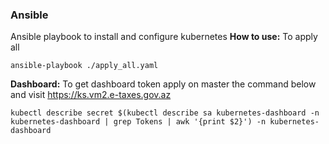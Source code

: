 ### Ansible
Ansible playbook to install and configure kubernetes
**How to use:**
To apply all
```
ansible-playbook ./apply_all.yaml
```
**Dashboard:**
To get dashboard token apply on master the command below and visit https://ks.vm2.e-taxes.gov.az
```
kubectl describe secret $(kubectl describe sa kubernetes-dashboard -n kubernetes-dashboard | grep Tokens | awk '{print $2}') -n kubernetes-dashboard
```
